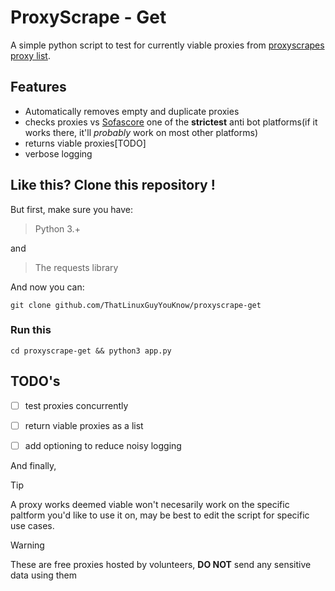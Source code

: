 # ProxyScrape - Get

A simple python script to test for currently viable proxies from [proxyscrapes proxy list]('https://proxyscrape.com/free-proxy-list').

## Features

* Automatically removes empty and duplicate proxies
* checks proxies vs [Sofascore]('https://sofascore.com') one of the **strictest** anti bot platforms(if it works there, it'll *probably* work on most other platforms)
* returns viable proxies[TODO]
* verbose logging

## Like this? Clone this repository !

But first, make sure you have:

> Python 3.+ 

and

> The requests library

And now you can:

```
git clone github.com/ThatLinuxGuyYouKnow/proxyscrape-get
```

### Run this

```
cd proxyscrape-get && python3 app.py
```

## TODO's
- [ ] test proxies concurrently
- [ ] return viable proxies as a list
- [ ] add optioning to reduce noisy logging


And finally,


> [!TIP]
> A proxy works deemed viable won't necesarily work on the specific paltform you'd like to use it on, may be best to edit the script for specific use cases.

> [!WARNING]
> These are free proxies hosted by volunteers, **DO NOT** send any sensitive data using them


